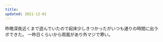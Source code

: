 ```yaml
---
title: 
updated: 2021-12-02
---
```


昨晩深夜近くまで遊んでいたので起床少しきつかったがいつも通りの時間に出ラボできた。
一昨日くらいから雨風があり外マジで寒い。
